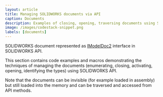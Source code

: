 ```yaml
---
layout: article
title: Managing SOLIDWORKS documents via API
caption: Documents
description: Examples of closing, opening, traversing documents using SOLIDWORKS API
image: /images/codestack-snippet.png
labels: [documents]
---
```

SOLIDWORKS document represented as [IModelDoc2](http://help.solidworks.com/2018/english/api/sldworksapi/SolidWorks.Interop.sldworks~SolidWorks.Interop.sldworks.IModelDoc2.html) interface in SOLIDWORKS API.

This section contains code examples and macros demonstrating the techniques of managing the documents (enumerating, closing, activating, opening, identifying the types) using SOLIDWORKS API.

Note that the documents can be invisible (for example loaded in assembly) but still loaded into the memory and can be traversed and accessed from API methods.